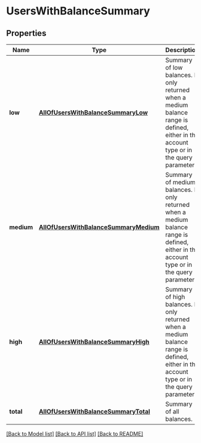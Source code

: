 # UsersWithBalanceSummary

## Properties
Name | Type | Description | Notes
------------ | ------------- | ------------- | -------------
**low** | [**AllOfUsersWithBalanceSummaryLow**](AllOfUsersWithBalanceSummaryLow.md) | Summary of low balances. Is only returned when a medium balance range is defined, either in the account type or in the query parameters. | [optional] 
**medium** | [**AllOfUsersWithBalanceSummaryMedium**](AllOfUsersWithBalanceSummaryMedium.md) | Summary of medium balances. Is only returned when a medium balance range is defined, either in the account type or in the query parameters. | [optional] 
**high** | [**AllOfUsersWithBalanceSummaryHigh**](AllOfUsersWithBalanceSummaryHigh.md) | Summary of high balances. Is only returned when a medium balance range is defined, either in the account type or in the query parameters. | [optional] 
**total** | [**AllOfUsersWithBalanceSummaryTotal**](AllOfUsersWithBalanceSummaryTotal.md) | Summary of all balances. | [optional] 

[[Back to Model list]](../../README.md#documentation-for-models) [[Back to API list]](../../README.md#documentation-for-api-endpoints) [[Back to README]](../../README.md)

